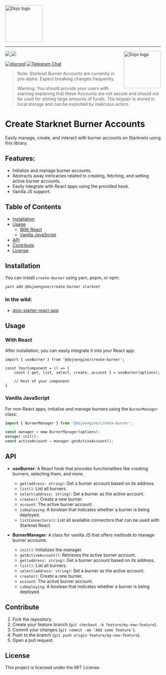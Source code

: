 <picture>
  <source media="(prefers-color-scheme: dark)" srcset=".github/burner.png">
  <img alt="Dojo logo" width="120" src=".github/burner.png">
</picture>

---

<picture>
  <source media="(prefers-color-scheme: dark)" srcset=".github/mark-dark.svg">
  <img alt="Dojo logo" align="right" width="120" src=".github/mark-light.svg">
</picture>

<a href="https://twitter.com/dojostarknet">
<img src="https://img.shields.io/twitter/follow/dojostarknet?style=social"/>
</a>
<a href="https://github.com/dojoengine/dojo">
<img src="https://img.shields.io/github/stars/dojoengine/dojo?style=social"/>
</a>

[![discord](https://img.shields.io/badge/join-dojo-green?logo=discord&logoColor=white)](https://discord.gg/PwDa2mKhR4)
[![Telegram Chat][tg-badge]][tg-url]

[tg-badge]: https://img.shields.io/endpoint?color=neon&logo=telegram&label=chat&style=flat-square&url=https%3A%2F%2Ftg.sumanjay.workers.dev%2Fdojoengine
[tg-url]: https://t.me/dojoengine

> Note: Starknet Burner Accounts are currently in pre-alpha. Expect breaking changes frequently.

> Warning: You should provide your users with warning explaning that these Accounts are not secure and should not be used for storing large amounts of funds. The keypair is stored in local storage and can be exploited by malicious actors.

# Create Starknet Burner Accounts

Easily manage, create, and interact with burner accounts on Starknets using this library.

## Features:

- Initialize and manage burner accounts.
- Abstracts away intricacies related to creating, fetching, and setting active burner accounts.
- Easily integrate with React apps using the provided hook.
- Vanilla JS support.

## Table of Contents

- [Installation](#installation)
- [Usage](#usage)
    - [With React](#with-react)
    - [Vanilla JavaScript](#vanilla-javascript)
- [API](#api)
- [Contribute](#contribute)
- [License](#license)

## Installation

You can install `create-burner` using yarn, pnpm, or npm:

```bash
yarn add @dojoengine/create-burner starknet
```

### In the wild:

- [dojo-starter-react-app](https://github.com/dojoengine/dojo-starter-react-app)

## Usage

### With React

After installation, you can easily integrate it into your React app:

```tsx
import { useBurner } from '@dojoengine/create-burner';

const YourComponent = () => {
    const { get, list, select, create, account } = useBurner(options);

    // Rest of your component
}
```

### Vanilla JavaScript

For non-React apps, initialize and manage burners using the `BurnerManager` class:

```typescript
import { BurnerManager } from '@dojoengine/create-burner';

const manager = new BurnerManager(options);
manager.init();
const activeAccount = manager.getActiveAccount();
```

## API

- **useBurner**: A React hook that provides functionalities like creating burners, selecting them, and more.
    - `get(address: string)`: Get a burner account based on its address.
    - `list()`: List all burners.
    - `select(address: string)`: Set a burner as the active account.
    - `create()`: Create a new burner.
    - `account`: The active burner account.
    - `isDeploying`: A boolean that indicates whether a burner is being deployed.
    - `listConnectors()`: List all available connectors that can be used with Starknet React.

- **BurnerManager**: A class for vanilla JS that offers methods to manage burner accounts.
    - `init()`: Initializes the manager.
    - `getActiveAccount()`: Retrieves the active burner account.
    - `get(address: string)`: Get a burner account based on its address.
    - `list()`: List all burners.
    - `select(address: string)`: Set a burner as the active account.
    - `create()`: Create a new burner.
    - `account`: The active burner account.
    - `isDeploying`: A boolean that indicates whether a burner is being deployed.

## Contribute

1. Fork the repository.
2. Create your feature branch (`git checkout -b feature/my-new-feature`).
3. Commit your changes (`git commit -am 'Add some feature'`).
4. Push to the branch (`git push origin feature/my-new-feature`).
5. Open a pull request.

## License

This project is licensed under the MIT License.
